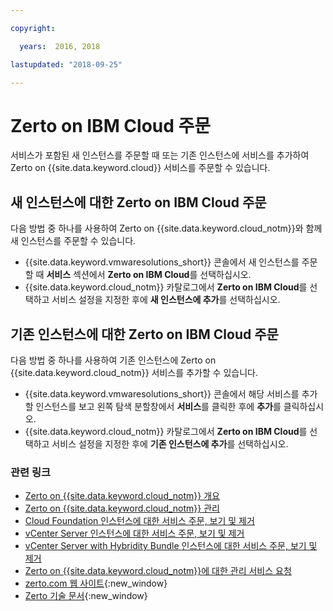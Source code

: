 ```yaml
---

copyright:

  years:  2016, 2018

lastupdated: "2018-09-25"

---
```


# Zerto on IBM Cloud 주문

서비스가 포함된 새 인스턴스를 주문할 때 또는 기존 인스턴스에 서비스를 추가하여 Zerto on {{site.data.keyword.cloud}} 서비스를 주문할 수 있습니다.

## 새 인스턴스에 대한 Zerto on IBM Cloud 주문

다음 방법 중 하나를 사용하여 Zerto on {{site.data.keyword.cloud_notm}}와 함께 새 인스턴스를 주문할 수 있습니다.
* {{site.data.keyword.vmwaresolutions_short}} 콘솔에서 새 인스턴스를 주문할 때 **서비스** 섹션에서 **Zerto on IBM Cloud**를 선택하십시오.
* {{site.data.keyword.cloud_notm}} 카탈로그에서 **Zerto on IBM Cloud**를 선택하고 서비스 설정을 지정한 후에 **새 인스턴스에 추가**를 선택하십시오.

## 기존 인스턴스에 대한 Zerto on IBM Cloud 주문

다음 방법 중 하나를 사용하여 기존 인스턴스에 Zerto on {{site.data.keyword.cloud_notm}} 서비스를 추가할 수 있습니다.
* {{site.data.keyword.vmwaresolutions_short}} 콘솔에서 해당 서비스를 추가할 인스턴스를 보고 왼쪽 탐색 분할창에서 **서비스**를 클릭한 후에 **추가**를 클릭하십시오.
* {{site.data.keyword.cloud_notm}} 카탈로그에서 **Zerto on IBM Cloud**를 선택하고 서비스 설정을 지정한 후에 **기존 인스턴스에 추가**를 선택하십시오.

### 관련 링크

* [Zerto on {{site.data.keyword.cloud_notm}} 개요](addingzertodr.html)
* [Zerto on {{site.data.keyword.cloud_notm}} 관리](managingzertodr.html)
* [Cloud Foundation 인스턴스에 대한 서비스 주문, 보기 및 제거](../sddc/sd_addingremovingservices.html)
* [vCenter Server 인스턴스에 대한 서비스 주문, 보기 및 제거](../vcenter/vc_addingremovingservices.html)
* [vCenter Server with Hybridity Bundle 인스턴스에 대한 서비스 주문, 보기 및 제거](../vcenter/vc_hybrid_addingremovingservices.html)
* [Zerto on {{site.data.keyword.cloud_notm}}에 대한 관리 서비스 요청](managing_zerto_services.html)
* [zerto.com 웹 사이트](https://www.zerto.com){:new_window}
* [Zerto 기술 문서](https://www.zerto.com/myzerto/technical-documentation/){:new_window}
